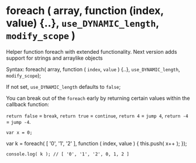 # foreach ( array, function (index, value) {..}, `use_DYNAMIC_length`, `modify_scope` )
Helper function foreach with extended functionality.
Next version adds support for strings and arraylike objects

Syntax: foreach( array, function ( `index`, `value` ) {..}, `use_DYNAMIC_length`, `modify_scope`);


If not set, `use_DYNAMIC_length` defaults to `false`;

You can break out of the `foreach` early by returning certain values within the callback function:

`return false` = `break`,
`return true` = `continue`,
`return 4` = `jump 4`,
`return -4` = `jump -4`.

`var x = 0;`

var k = foreach( [ '0', '1', '2' ], function ( index, value ) {
    this.push( x++ );
});

`console.log( k ); // [ '0', '1', '2', 0, 1, 2 ]`
